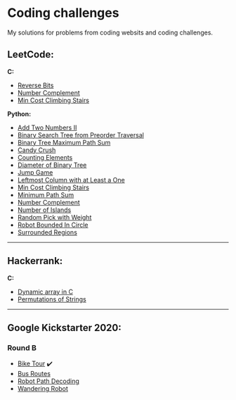 # Coding challenges

My solutions for problems from coding websits and coding challenges.

## LeetCode:

**C:**

- [Reverse Bits](https://github.com/akovalyo/coding_challenges/blob/master/LeetCode/reverse_bits.md)
- [Number Complement](https://github.com/akovalyo/coding_challenges/blob/master/LeetCode/number_complement.md)
- [Min Cost Climbing Stairs](https://github.com/akovalyo/coding_challenges/blob/master/LeetCode/min_cost_climbing_stairs.md)

**Python:**

- [Add Two Numbers II](https://github.com/akovalyo/coding_challenges/blob/master/LeetCode/add_two_numbers_two.md)
- [Binary Search Tree from Preorder Traversal](https://github.com/akovalyo/coding_challenges/blob/master/LeetCode/binary_search_tree.md)
- [Binary Tree Maximum Path Sum](https://github.com/akovalyo/coding_challenges/blob/master/LeetCode/binary_tree_max_path.md)
- [Candy Crush](https://github.com/akovalyo/coding_challenges/blob/master/LeetCode/candy_crush.md)
- [Counting Elements](https://github.com/akovalyo/coding_challenges/blob/master/LeetCode/counting_elements.md)
- [Diameter of Binary Tree](https://github.com/akovalyo/coding_challenges/blob/master/LeetCode/diameter_binary_tree.md)
- [Jump Game](https://github.com/akovalyo/coding_challenges/blob/master/LeetCode/jump_game.md)
- [Leftmost Column with at Least a One](https://github.com/akovalyo/coding_challenges/blob/master/LeetCode/leftmost_column.md)
- [Min Cost Climbing Stairs](https://github.com/akovalyo/coding_challenges/blob/master/LeetCode/min_cost_climbing_stairs.md)
- [Minimum Path Sum](https://github.com/akovalyo/coding_challenges/blob/master/LeetCode/minimum_path_sum.md)
- [Number Complement](https://github.com/akovalyo/coding_challenges/blob/master/LeetCode/number_complement.md)
- [Number of Islands](https://github.com/akovalyo/coding_challenges/blob/master/LeetCode/number_of_islands.md)
- [Random Pick with Weight](https://github.com/akovalyo/coding_challenges/blob/master/LeetCode/random_pick_with_weight.md)
- [Robot Bounded In Circle](https://github.com/akovalyo/coding_challenges/blob/master/LeetCode/robot_bounded_in_circle.md)
- [Surrounded Regions](https://github.com/akovalyo/coding_challenges/blob/master/LeetCode/surrounded_regions.md)

---

## Hackerrank:

**C:**

- [Dynamic array in C](https://github.com/akovalyo/coding_challenges/blob/master/Hackerrank/dynamic_array.md)
- [Permutations of Strings](https://github.com/akovalyo/coding_challenges/blob/master/Hackerrank/permutations_strings.md)

---

## Google Kickstarter 2020:

### Round B

- [Bike Tour](https://github.com/akovalyo/coding_challenges/blob/master/Kickstarter2020/RoundB/bike_tour.md) :heavy_check_mark:
- [Bus Routes](https://github.com/akovalyo/coding_challenges/blob/master/Kickstarter2020/RoundB/bus_routes.md)
- [Robot Path Decoding](https://github.com/akovalyo/coding_challenges/blob/master/Kickstarter2020/RoundB/robot_path_decoding.md)
- [Wandering Robot](https://github.com/akovalyo/coding_challenges/blob/master/Kickstarter2020/RoundB/wandering_robot.md)
